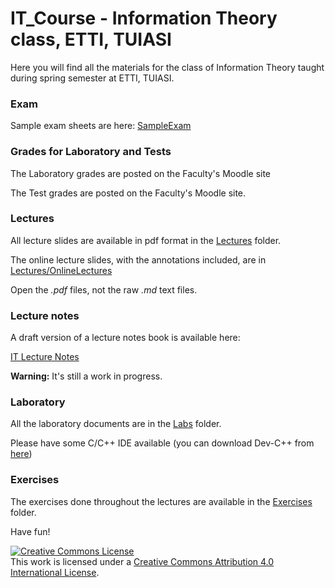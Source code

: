 # IT_Course - Information Theory class, ETTI, TUIASI

Here you will find all the materials for the class of Information Theory taught during spring semester at ETTI, TUIASI.

### Exam

Sample exam sheets are here: [SampleExam](SampleExam)

### Grades for Laboratory and Tests

The Laboratory grades are posted on the Faculty's Moodle site

The Test grades are posted on the Faculty's Moodle site.

### Lectures

All lecture slides are available in pdf format in the [Lectures](Lectures) folder.

The online lecture slides, with the annotations included, are in [Lectures/OnlineLectures](Lectures/OnlineLectures)

Open the *.pdf* files, not the raw *.md* text files.

### Lecture notes

A draft version of a lecture notes book is available here:

[IT Lecture Notes](https://nikcleju.github.io/IT_LectureNotes)

**Warning:** It's still a work in progress.

### Laboratory
 
All the laboratory documents are in the [Labs](Labs) folder.

Please have some C/C++ IDE available (you can download Dev-C++ from [here](https://sourceforge.net/projects/orwelldevcpp/files/Setup%20Releases/Dev-Cpp%205.11%20TDM-GCC%204.9.2%20Setup.exe/download))

### Exercises

The exercises done throughout the lectures are available in the [Exercises](Exercises) folder.

Have fun!

<a rel="license" href="http://creativecommons.org/licenses/by/4.0/"><img alt="Creative Commons License" style="border-width:0" src="https://i.creativecommons.org/l/by/4.0/88x31.png" /></a><br />This work is licensed under a <a rel="license" href="http://creativecommons.org/licenses/by/4.0/">Creative Commons Attribution 4.0 International License</a>.

